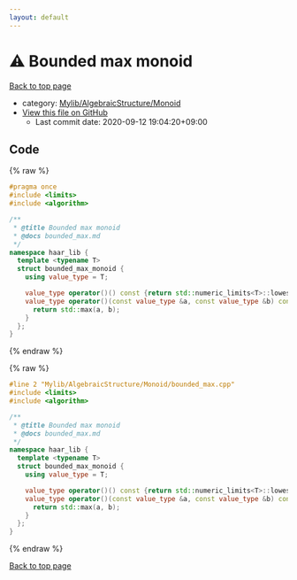 ```yaml
---
layout: default
---
```


<!-- mathjax config similar to math.stackexchange -->
<script type="text/javascript" async
  src="https://cdnjs.cloudflare.com/ajax/libs/mathjax/2.7.5/MathJax.js?config=TeX-MML-AM_CHTML">
</script>
<script type="text/x-mathjax-config">
  MathJax.Hub.Config({
    TeX: { equationNumbers: { autoNumber: "AMS" }},
    tex2jax: {
      inlineMath: [ ['$','$'] ],
      processEscapes: true
    },
    "HTML-CSS": { matchFontHeight: false },
    displayAlign: "left",
    displayIndent: "2em"
  });
</script>

<script type="text/javascript" src="https://cdnjs.cloudflare.com/ajax/libs/jquery/3.4.1/jquery.min.js"></script>
<script src="https://cdn.jsdelivr.net/npm/jquery-balloon-js@1.1.2/jquery.balloon.min.js" integrity="sha256-ZEYs9VrgAeNuPvs15E39OsyOJaIkXEEt10fzxJ20+2I=" crossorigin="anonymous"></script>
<script type="text/javascript" src="../../../../assets/js/copy-button.js"></script>
<link rel="stylesheet" href="../../../../assets/css/copy-button.css" />


# :warning: Bounded max monoid

<a href="../../../../index.html">Back to top page</a>

* category: <a href="../../../../index.html#b9ce8b1117f3871719e4d3859e7574c9">Mylib/AlgebraicStructure/Monoid</a>
* <a href="{{ site.github.repository_url }}/blob/master/Mylib/AlgebraicStructure/Monoid/bounded_max.cpp">View this file on GitHub</a>
    - Last commit date: 2020-09-12 19:04:20+09:00




## Code

<a id="unbundled"></a>
{% raw %}
```cpp
#pragma once
#include <limits>
#include <algorithm>

/**
 * @title Bounded max monoid
 * @docs bounded_max.md
 */
namespace haar_lib {
  template <typename T>
  struct bounded_max_monoid {
    using value_type = T;

    value_type operator()() const {return std::numeric_limits<T>::lowest();}
    value_type operator()(const value_type &a, const value_type &b) const {
      return std::max(a, b);
    }
  };
}

```
{% endraw %}

<a id="bundled"></a>
{% raw %}
```cpp
#line 2 "Mylib/AlgebraicStructure/Monoid/bounded_max.cpp"
#include <limits>
#include <algorithm>

/**
 * @title Bounded max monoid
 * @docs bounded_max.md
 */
namespace haar_lib {
  template <typename T>
  struct bounded_max_monoid {
    using value_type = T;

    value_type operator()() const {return std::numeric_limits<T>::lowest();}
    value_type operator()(const value_type &a, const value_type &b) const {
      return std::max(a, b);
    }
  };
}

```
{% endraw %}

<a href="../../../../index.html">Back to top page</a>

